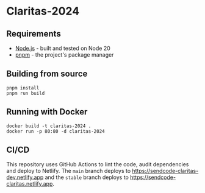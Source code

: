 # Claritas-2024
## Requirements
- [Node.js](https://nodejs.org) - built and tested on Node 20
- [pnpm](https://pnpm.io) - the project's package manager

## Building from source
```shell
pnpm install
pnpm run build
```

## Running with Docker
```shell
docker build -t claritas-2024 .
docker run -p 80:80 -d claritas-2024
```

## CI/CD
This repository uses GitHub Actions to lint the code, audit dependencies and deploy to Netlify. The `main` branch deploys to https://sendcode-claritas-dev.netlify.app and the `stable` branch deploys to https://sendcode-claritas.netlify.app.
